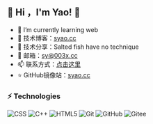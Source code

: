 


## 👀  Hi ，I'm Yao! :wave:

- 🌱 I’m currently learning web
- 🏡 技术博客：<a href="https://syao.cc" target="_blank">syao.cc</a>   
- 🌱 技术分享：Salted fish have no technique
- 💬 邮箱：sy@003x.cc
- 📫 联系方式：<a href="http://wpa.qq.com/msgrd?v=3&uin=5921397&site=qq&menu=yes" target="_blank">点击这里</a>   
- ⭐️ GitHub镜像站：<a href="https://sy0408x.github.io/" target="_blank">syao.cc</a>   



### ⚡ Technologies  

![CSS](https://img.shields.io/badge/-C-00599C?style=flat-square&logo=C)
![C++](https://img.shields.io/badge/-C++-00599C?style=flat-square&logo=C)
![HTML5](https://img.shields.io/badge/-HTML5-E34F26?style=flat-square&logo=html5&logoColor=white)
![Git](https://img.shields.io/badge/-Git-black?style=flat-square&logo=git)
![GitHub](https://img.shields.io/badge/-GitHub-181717?style=flat-square&logo=github)
![Gitee](https://img.shields.io/badge/-Gitee-181717?style=flat-square&logo=gitee)  

